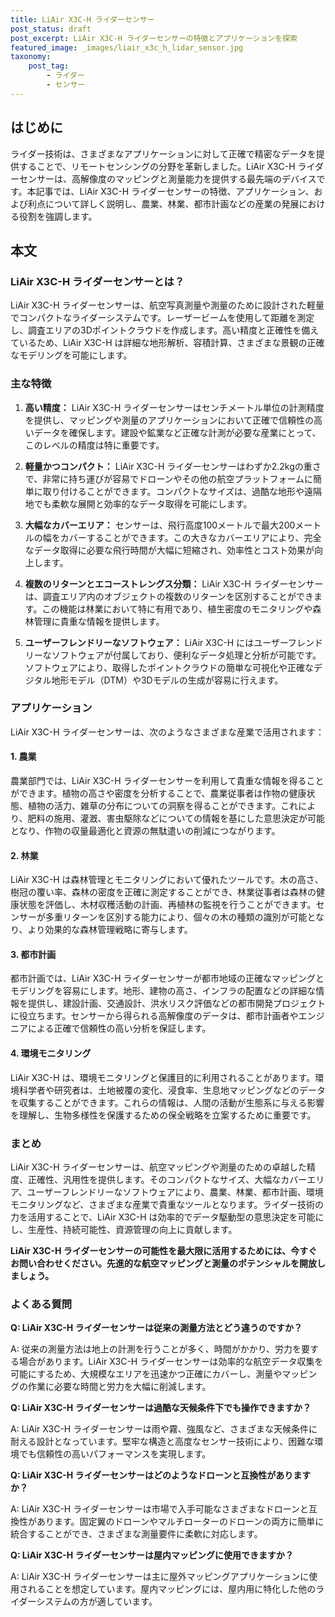 ```yaml
--- 
title: LiAir X3C-H ライダーセンサー
post_status: draft
post_excerpt: LiAir X3C-H ライダーセンサーの特徴とアプリケーションを探索
featured_image: _images/liair_x3c_h_lidar_sensor.jpg
taxonomy:
    post_tag:
        - ライダー
        - センサー
---
```


## はじめに

ライダー技術は、さまざまなアプリケーションに対して正確で精密なデータを提供することで、リモートセンシングの分野を革新しました。LiAir X3C-H ライダーセンサーは、高解像度のマッピングと測量能力を提供する最先端のデバイスです。本記事では、LiAir X3C-H ライダーセンサーの特徴、アプリケーション、および利点について詳しく説明し、農業、林業、都市計画などの産業の発展における役割を強調します。

## 本文

### LiAir X3C-H ライダーセンサーとは？

LiAir X3C-H ライダーセンサーは、航空写真測量や測量のために設計された軽量でコンパクトなライダーシステムです。レーザービームを使用して距離を測定し、調査エリアの3Dポイントクラウドを作成します。高い精度と正確性を備えているため、LiAir X3C-H は詳細な地形解析、容積計算、さまざまな景観の正確なモデリングを可能にします。

### 主な特徴

1. **高い精度：** LiAir X3C-H ライダーセンサーはセンチメートル単位の計測精度を提供し、マッピングや測量のアプリケーションにおいて正確で信頼性の高いデータを確保します。建設や鉱業など正確な計測が必要な産業にとって、このレベルの精度は特に重要です。

2. **軽量かつコンパクト：** LiAir X3C-H ライダーセンサーはわずか2.2kgの重さで、非常に持ち運びが容易でドローンやその他の航空プラットフォームに簡単に取り付けることができます。コンパクトなサイズは、過酷な地形や遠隔地でも柔軟な展開と効率的なデータ取得を可能にします。

3. **大幅なカバーエリア：** センサーは、飛行高度100メートルで最大200メートルの幅をカバーすることができます。この大きなカバーエリアにより、完全なデータ取得に必要な飛行時間が大幅に短縮され、効率性とコスト効果が向上します。

4. **複数のリターンとエコーストレングス分類：** LiAir X3C-H ライダーセンサーは、調査エリア内のオブジェクトの複数のリターンを区別することができます。この機能は林業において特に有用であり、植生密度のモニタリングや森林管理に貴重な情報を提供します。

5. **ユーザーフレンドリーなソフトウェア：** LiAir X3C-H にはユーザーフレンドリーなソフトウェアが付属しており、便利なデータ処理と分析が可能です。ソフトウェアにより、取得したポイントクラウドの簡単な可視化や正確なデジタル地形モデル（DTM）や3Dモデルの生成が容易に行えます。

### アプリケーション

LiAir X3C-H ライダーセンサーは、次のようなさまざまな産業で活用されます：

#### 1. 農業

農業部門では、LiAir X3C-H ライダーセンサーを利用して貴重な情報を得ることができます。植物の高さや密度を分析することで、農業従事者は作物の健康状態、植物の活力、雑草の分布についての洞察を得ることができます。これにより、肥料の施用、灌漑、害虫駆除などについての情報を基にした意思決定が可能となり、作物の収量最適化と資源の無駄遣いの削減につながります。

#### 2. 林業

LiAir X3C-H は森林管理とモニタリングにおいて優れたツールです。木の高さ、樹冠の覆い率、森林の密度を正確に測定することができ、林業従事者は森林の健康状態を評価し、木材収穫活動の計画、再植林の監視を行うことができます。センサーが多重リターンを区別する能力により、個々の木の種類の識別が可能となり、より効果的な森林管理戦略に寄与します。

#### 3. 都市計画

都市計画では、LiAir X3C-H ライダーセンサーが都市地域の正確なマッピングとモデリングを容易にします。地形、建物の高さ、インフラの配置などの詳細な情報を提供し、建設計画、交通設計、洪水リスク評価などの都市開発プロジェクトに役立ちます。センサーから得られる高解像度のデータは、都市計画者やエンジニアによる正確で信頼性の高い分析を保証します。

#### 4. 環境モニタリング

LiAir X3C-H は、環境モニタリングと保護目的に利用されることがあります。環境科学者や研究者は、土地被覆の変化、浸食率、生息地マッピングなどのデータを収集することができます。これらの情報は、人間の活動が生態系に与える影響を理解し、生物多様性を保護するための保全戦略を立案するために重要です。

### まとめ

LiAir X3C-H ライダーセンサーは、航空マッピングや測量のための卓越した精度、正確性、汎用性を提供します。そのコンパクトなサイズ、大幅なカバーエリア、ユーザーフレンドリーなソフトウェアにより、農業、林業、都市計画、環境モニタリングなど、さまざまな産業で貴重なツールとなります。ライダー技術の力を活用することで、LiAir X3C-H は効率的でデータ駆動型の意思決定を可能にし、生産性、持続可能性、資源管理の向上に貢献します。

**LiAir X3C-H ライダーセンサーの可能性を最大限に活用するためには、今すぐお問い合わせください。先進的な航空マッピングと測量のポテンシャルを開放しましょう。**

### よくある質問

**Q: LiAir X3C-H ライダーセンサーは従来の測量方法とどう違うのですか？**

A: 従来の測量方法は地上の計測を行うことが多く、時間がかかり、労力を要する場合があります。LiAir X3C-H ライダーセンサーは効率的な航空データ収集を可能にするため、大規模なエリアを迅速かつ正確にカバーし、測量やマッピングの作業に必要な時間と労力を大幅に削減します。

**Q: LiAir X3C-H ライダーセンサーは過酷な天候条件下でも操作できますか？**

A: LiAir X3C-H ライダーセンサーは雨や霧、強風など、さまざまな天候条件に耐える設計となっています。堅牢な構造と高度なセンサー技術により、困難な環境でも信頼性の高いパフォーマンスを実現します。

**Q: LiAir X3C-H ライダーセンサーはどのようなドローンと互換性がありますか？**

A: LiAir X3C-H ライダーセンサーは市場で入手可能なさまざまなドローンと互換性があります。固定翼のドローンやマルチローターのドローンの両方に簡単に統合することができ、さまざまな測量要件に柔軟に対応します。

**Q: LiAir X3C-H ライダーセンサーは屋内マッピングに使用できますか？**

A: LiAir X3C-H ライダーセンサーは主に屋外マッピングアプリケーションに使用されることを想定しています。屋内マッピングには、屋内用に特化した他のライダーシステムの方が適しています。
